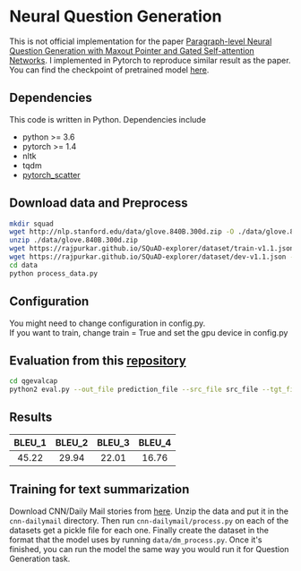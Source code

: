 # Neural Question Generation
This is not official implementation for the paper [Paragraph-level Neural Question Generation with Maxout Pointer and Gated Self-attention Networks](https://www.aclweb.org/anthology/D18-1424).
 I implemented in Pytorch to reproduce similar result as the paper. You can find the checkpoint of pretrained model [here](https://drive.google.com/file/d/1j5eTo4CaY5gIT50BW-jGv1f0ZAhrYhES/view?usp=sharing).

## Dependencies
This code is written in Python. Dependencies include
* python >= 3.6
* pytorch >= 1.4
* nltk
* tqdm
* [pytorch_scatter](https://github.com/rusty1s/pytorch_scatter)

## Download data and Preprocess
```bash
mkdir squad
wget http://nlp.stanford.edu/data/glove.840B.300d.zip -O ./data/glove.840B.300d.zip 
unzip ./data/glove.840B.300d.zip 
wget https://rajpurkar.github.io/SQuAD-explorer/dataset/train-v1.1.json -O ./squad/train-v1.1.json
wget https://rajpurkar.github.io/SQuAD-explorer/dataset/dev-v1.1.json -O ./squad/dev-v1.1.json
cd data
python process_data.py
```
## Configuration
You might need to change configuration in config.py. <br />
If you want to train, change train = True  and set the gpu device in config.py


## Evaluation from this [repository](https://github.com/xinyadu/nqg)
```bash
cd qgevalcap
python2 eval.py --out_file prediction_file --src_file src_file --tgt_file target_file
``` 
## Results 
|  <center>BLEU_1</center> |  <center>BLEU_2</center> |  <center>BLEU_3</center> | <center>BLEU_4</center> |
|:--------|:--------:|--------:|--------:|
|<center> 45.22 </center> | <center> 29.94 </center> |<center> 22.01</center>| <center>16.76</center>|

## Training for text summarization
Download CNN/Daily Mail stories from [here](https://cs.nyu.edu/~kcho/DMQA/). Unzip the data and put it in the `cnn-dailymail` directory. Then run `cnn-dailymail/process.py` on each of the datasets get a pickle file for each one. 
Finally create the dataset in the format that the model uses by running `data/dm_process.py`. Once it's finished, you can run the model the same way you would run it for Question Generation task.
